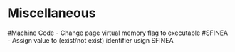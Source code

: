 # Miscellaneous
#Machine Code - Change page virtual memory flag to executable
#SFINEA - Assign value to (exist/not exist) identifier usign SFINEA
